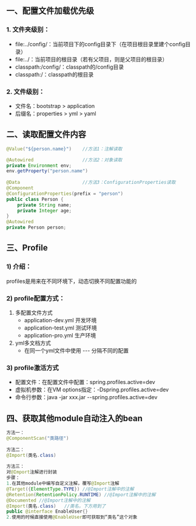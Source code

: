 ## 一、配置文件加载优先级

### 1. 文件夹级别：

- file:../config/：当前项目下的config目录下（在项目根目录里建个config目录）
- file:../：当前项目的根目录（若有父项目，则是父项目的根目录）
- classpath:/config/：classpath的/config目录
- classpath:/：classpath的根目录

### 2. 文件级别：

- 文件名：bootstrap > application
- 后缀名：properties > yml > yaml



## 二、读取配置文件内容

```java
@Value("${person.name}")	//方法1：注解读取

@Autowired					//方法2：对象读取
private Environment env;
env.getProperty("person.name")
    
@Data						//方法3：ConfigurationProperties读取						
@Component
@ConfigurationProperties(prefix = "person")
public class Person {
    private String name;
    private Integer age;
}
@Autowired
private Person person;
```



## 三、Profile

### 1) 介绍：

profiles是用来在不同环境下，动态切换不同配置功能的

### 2) profile配置方式：

1. 多配置文件方式
   - application-dev.yml 开发环境
   - application-test.yml 测试环境
   - application-pro.yml 生产环境
2. yml多文档方式
   - 在同一个yml文件中使用 --- 分隔不同的配置

### 3) profile激活方式

- 配置文件：在配置文件中配置：spring.profiles.active=dev
- 虚拟机参数：在VM options指定：-Dspring.profiles.active=dev
- 命令行参数：java -jar xxx.jar  --spring.profiles.active=dev

## 四、获取其他module自动注入的bean

```java
方法一：
@ComponentScan("类路径")
    
方法二：
@Import(类名.class)
    
方法三：
对@Import注解进行封装
步骤：
1.在其他module中编写自定义注解，覆写@Import注解    
@Target({ElementType.TYPE})	//@Import注解中的注解
@Retention(RetentionPolicy.RUNTIME)	//@Import注解中的注解
@Documented	//@Import注解中的注解
@Import(类名.class)	//类名，下方用到了
public @interface EnableUser{}
2.使用的时候直接使用@EnableUser即可获取到“类名”这个对象
```





































